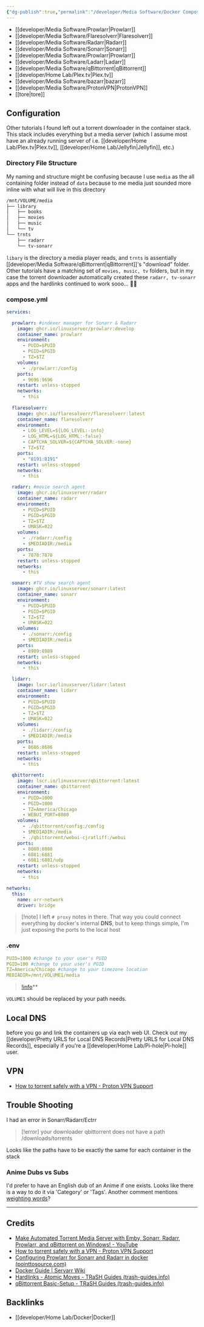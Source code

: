 ```yaml
---
{"dg-publish":true,"permalink":"/developer/Media Software/Docker Compose Media Containers Arrs/"}
---
```


- [[developer/Media Software/Prowlarr\|Prowlarr]]
- [[developer/Media Software/Flaresolverr\|Flaresolverr]]
- [[developer/Media Software/Radarr\|Radarr]]
- [[developer/Media Software/Sonarr\|Sonarr]]
- [[developer/Media Software/Prowlarr\|Prowlarr]]
- [[developer/Media Software/Ladarr\|Ladarr]]
- [[developer/Media Software/qBittorrent\|qBittorrent]]
- [[developer/Home Lab/Plex.tv\|Plex.tv]]
- [[developer/Media Software/bazarr\|bazarr]]
- [[developer/Media Software/ProtonVPN\|ProtonVPN]]
- [[tore\|tore]]

## Configuration
Other tutorials I found left out a torrent downloader in the container stack. This stack includes everything but a media server (which I assume most have an already running server of i.e. [[developer/Home Lab/Plex.tv\|Plex.tv]], [[developer/Home Lab/Jellyfin\|Jellyfin]], etc.)

### Directory File Structure

My naming and structure might be confusing because I use `media` as the all containing folder instead of `data` because to me media just sounded more inline with what will live in this directory 

```bash
/mnt/VOLUME/media
├── library
│   ├── books
│   ├── movies
│   ├── music
│   └── tv
└── trnts
    ├── radarr
    └── tv-sonarr
```

`libary` is the directory a media player reads, and `trnts` is assentially [[developer/Media Software/qBittorrent\|qBittorrent]]'s "download" folder. Other tutorials have a matching set of `movies, music, tv` folders, but in my case the torrent downloader automatically created these `radarr, tv-sonarr` apps and the hardlinks continued to work sooo... 🤷‍♀️
### compose.yml
```yml
services:

  prowlarr: #indexer manager for Sonarr & Radarr
    image: ghcr.io/linuxserver/prowlarr:develop
    container_name: prowlarr
    environment:
      - PUID=$PUID
      - PGID=$PGID
      - TZ=$TZ
    volumes:
      - ./prowlarr:/config
    ports:
      - 9696:9696
    restart: unless-stopped
    networks:
      - this
      
  flaresolverr:
    image: ghcr.io/flaresolverr/flaresolverr:latest
    container_name: flaresolverr
    environment:
      - LOG_LEVEL=${LOG_LEVEL:-info}
      - LOG_HTML=${LOG_HTML:-false}
      - CAPTCHA_SOLVER=${CAPTCHA_SOLVER:-none}
      - TZ=$TZ
    ports:
      - "8191:8191"
    restart: unless-stopped
    networks:
      - this

  radarr: #movie search agent
    image: ghcr.io/linuxserver/radarr
    container_name: radarr
    environment:
      - PUID=$PUID
      - PGID=$PGID
      - TZ=$TZ
      - UMASK=022
    volumes:
      - ./radarr:/config
      - $MEDIADIR:/media
    ports:
      - 7878:7878
    restart: unless-stopped
    networks:
      - this

  sonarr: #TV show search agent
    image: ghcr.io/linuxserver/sonarr:latest
    container_name: sonarr
    environment:
      - PUID=$PUID
      - PGID=$PGID
      - TZ=$TZ
      - UMASK=022
    volumes:
      - ./sonarr:/config
      - $MEDIADIR:/media
    ports:
      - 8989:8989  
    restart: unless-stopped
    networks:
      - this

  lidarr:
    image: lscr.io/linuxserver/lidarr:latest
    container_name: lidarr
    environment:
      - PUID=$PUID
      - PGID=$PGID
      - TZ=$TZ
      - UMASK=022
    volumes:
      - ./lidarr:/config
      - $MEDIADIR:/media
    ports:
      - 8686:8686
    restart: unless-stopped
    networks:
      - this

  qbittorrent:
    image: lscr.io/linuxserver/qbittorrent:latest
    container_name: qbittarrent
    environment:
      - PUID=1000
      - PGID=1000
      - TZ=America/Chicago
      - WEBUI_PORT=8080
    volumes:
      - ./qbittorrent/config:/config
      - $MEDIADIR:/media
      - ./qbittorrent/webui-cjratliff:/webui
    ports:
      - 8080:8080
      - 6881:6881
      - 6881:6881/udp
    restart: unless-stopped
    networks:
      - this

networks:
  this:
    name: arr-network
    driver: bridge
```

> [!note] I left `# proxy` notes in there. That way you could connect everything by docker's internal **DNS**, but to keep things simple, I'm just exposing the ports to the local host
### .env
```yml
PUID=1000 #change to your user's PUID
PGID=100 #change to your user's PGID
TZ=America/Chicago #change to your timezone location
MEDIADIR=/mnt/VOLUME1/media
```

> [!info](https://trash-guides.info/Hardlinks/Hardlinks-and-Instant-Moves/)**

`VOLUME1` should be replaced by your path needs.

## Local DNS
before you go and link the containers up via each web UI. Check out my [[developer/Pretty URLS for Local DNS Records\|Pretty URLS for Local DNS Records]], especially if you're a [[developer/Home Lab/Pi-hole\|Pi-hole]] user.
## VPN
- [How to torrent safely with a VPN - Proton VPN Support](https://protonvpn.com/support/bittorrent-vpn/)

## Trouble Shooting
 I had an error in Sonarr/Radarr/Ectrr
 > [!error] your downloader qbittorrent does not have a path /downloads/torrents 

Looks like the paths have to be exactly the same for each container in the stack

### Anime Dubs vs Subs
I'd prefer to have an English dub of an Anime if one exists. Looks like there is a way to do it via 'Category' or 'Tags'. Another comment mentions [weighting words](https://www.reddit.com/r/sonarr/comments/iowsbb/is_there_an_easy_way_to_to_have_sonarr_get_only/g4hmcdf/?utm_source=share&utm_medium=web3x&utm_name=web3xcss&utm_term=1&utm_content=share_button)? 

---
## Credits
- [Make Automated Torrent Media Server with Emby, Sonarr, Radarr, Prowlarr, and qBittorrent on Windows! - YouTube](https://www.youtube.com/watch?v=LD8-Qr3B2-o)
- [How to torrent safely with a VPN - Proton VPN Support](https://protonvpn.com/support/bittorrent-vpn/)
- [Configuring Prowlarr for Sonarr and Radarr in docker (pointtosource.com)](https://academy.pointtosource.com/containers/sonarr-radarr-prowlarr/)
- [Docker Guide | Servarr Wiki](https://wiki.servarr.com/docker-guide)
- [Hardlinks - Atomic Moves - TRaSH Guides (trash-guides.info)](https://trash-guides.info/Hardlinks/Hardlinks-and-Instant-Moves/)
- [qBittorrent Basic-Setup - TRaSH Guides (trash-guides.info)](https://trash-guides.info/Downloaders/qBittorrent/Basic-Setup/)

## Backlinks
- [[developer/Home Lab/Docker\|Docker]]